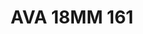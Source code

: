---
title: AVA 18MM 161
date: 
draft: false

# descripcion
description : Anillo de plata 925.

materials: Plata 925

color: 

dimensions: 18mm diámetro

code: 05-30-1550

type: "Anillos"

categories: []

price: $8.080,00

price_eftvo: $6.870,00

# Images
# first image will be shown in the product page
images:
  # - image: "images/path_to_image"
  # La ubicacion de las imagenes es imagenes/Anillos/Anillos.Varios/05-30-1550-ava-18mm-161
  - image: "./images/anillos/varios/05-30-1550-ava-18mm-161.jpg"
---